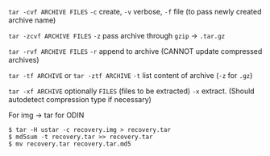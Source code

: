 `tar -cvf ARCHIVE FILES`
`-c` create, `-v` verbose, `-f` file (to pass newly created archive name)

`tar -zcvf ARCHIVE FILES`
`-z` pass archive through `gzip` -> `.tar.gz`

`tar -rvf ARCHIVE FILES`
`-r` append to archive
(CANNOT update compressed archives)


`tar -tf ARCHIVE` or `tar -ztf ARCHIVE`
`-t` list content of archive (`-z` for `.gz`)


`tar -xf ARCHIVE` optionally `FILES` (files to be extracted)
`-x` extract. (Should autodetect compression type if necessary)


For img -> tar for ODIN
```
$ tar -H ustar -c recovery.img > recovery.tar
$ md5sum -t recovery.tar >> recovery.tar
$ mv recovery.tar recovery.tar.md5
```